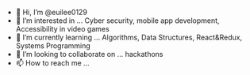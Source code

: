 - 👋 Hi, I’m @euilee0129
- 👀 I’m interested in ... Cyber security, mobile app development, Accessibility in video games
- 🌱 I’m currently learning ... Algorithms, Data Structures, React&Redux, Systems Programming
- 💞️ I’m looking to collaborate on ... hackathons
- 📫 How to reach me ... <insert email>

<!---
euilee0129/euilee0129 is a ✨ special ✨ repository because its `README.md` (this file) appears on your GitHub profile.
You can click the Preview link to take a look at your changes.
--->
